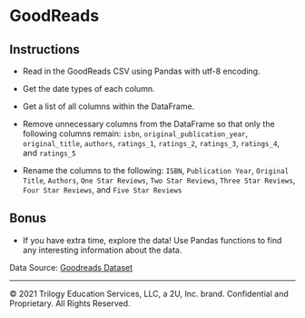 # GoodReads

## Instructions

* Read in the GoodReads CSV using Pandas with utf-8 encoding.

* Get the date types of each column.

* Get a list of all columns within the DataFrame.

* Remove unnecessary columns from the DataFrame so that only the following columns remain: `isbn`, `original_publication_year`, `original_title`, `authors`, `ratings_1`, `ratings_2`, `ratings_3`, `ratings_4`, and `ratings_5`

* Rename the columns to the following: `ISBN`, `Publication Year`, `Original Title`, `Authors`, `One Star Reviews`, `Two Star Reviews`, `Three Star Reviews`, `Four Star Reviews`, and `Five Star Reviews`

## Bonus

* If you have extra time, explore the data! Use Pandas functions to find any interesting information about the data.

Data Source: [Goodreads Dataset](http://fastml.com/goodbooks-10k-a-new-dataset-for-book-recommendations/)

---

© 2021 Trilogy Education Services, LLC, a 2U, Inc. brand.  Confidential and Proprietary.  All Rights Reserved.